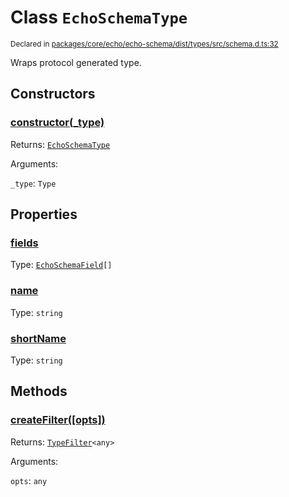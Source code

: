 # Class `EchoSchemaType`
<sub>Declared in [packages/core/echo/echo-schema/dist/types/src/schema.d.ts:32]()</sub>


Wraps protocol generated type.


## Constructors
### [constructor(_type)]()



Returns: <code>[EchoSchemaType](/api/@dxos/client/classes/EchoSchemaType)</code>

Arguments: 

`_type`: <code>Type</code>


## Properties
### [fields]()
Type: <code>[EchoSchemaField](/api/@dxos/client/types/EchoSchemaField)[]</code>

### [name]()
Type: <code>string</code>

### [shortName]()
Type: <code>string</code>


## Methods
### [createFilter(\[opts\])]()



Returns: <code>[TypeFilter](/api/@dxos/client/types/TypeFilter)&lt;any&gt;</code>

Arguments: 

`opts`: <code>any</code>
